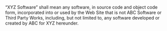 “XYZ Software” shall mean any software, in source code and object code form, incorporated into or used by the Web Site that is not ABC Software or Third Party Works, including, but not limited to, any software developed or created by ABC for XYZ hereunder.